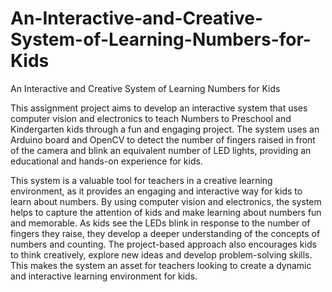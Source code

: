 # An-Interactive-and-Creative-System-of-Learning-Numbers-for-Kids
An Interactive and Creative System of Learning Numbers for Kids

This assignment project aims to develop an interactive system that uses computer vision and electronics to teach Numbers to Preschool and Kindergarten kids through a fun and engaging project. The system uses an Arduino board and OpenCV to detect the number of fingers raised in front of the camera and blink an equivalent number of LED lights, providing an educational and hands-on experience for kids.

This system is a valuable tool for teachers in a creative learning environment, as it provides an engaging and interactive way for kids to learn about numbers. By using computer vision and electronics, the system helps to capture the attention of kids and make learning about numbers fun and memorable. As kids see the LEDs blink in response to the number of fingers they raise, they develop a deeper understanding of the concepts of numbers and counting. The project-based approach also encourages kids to think creatively, explore new ideas and develop problem-solving skills. This makes the system an asset for teachers looking to create a dynamic and interactive learning environment for kids.
